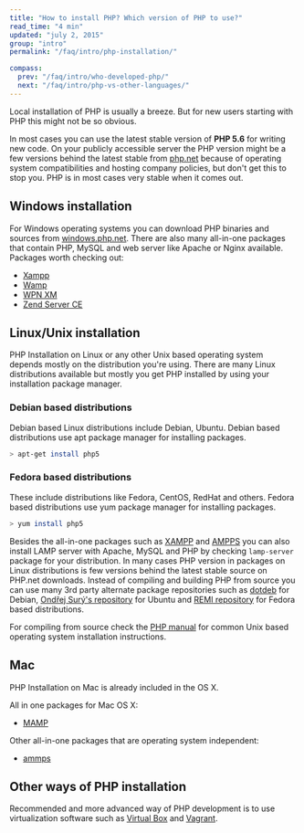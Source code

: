 ```yaml
---
title: "How to install PHP? Which version of PHP to use?"
read_time: "4 min"
updated: "july 2, 2015"
group: "intro"
permalink: "/faq/intro/php-installation/"

compass:
  prev: "/faq/intro/who-developed-php/"
  next: "/faq/intro/php-vs-other-languages/"
---
```


Local installation of PHP is usually a breeze. But for new users starting with PHP this might not be so obvious.

In most cases you can use the latest stable version of **PHP 5.6** for writing new code. On your publicly accessible server the PHP version might be a few versions behind the latest stable from [php.net][php.net] because of operating system compatibilities and hosting company
policies, but don't get this to stop you. PHP is in most cases very stable when it comes out.

## Windows installation

For Windows operating systems you can download PHP binaries and sources from [windows.php.net][windows-php-net]. There are also many all-in-one
packages that contain PHP, MySQL and web server like Apache or Nginx available. Packages worth checking out:

* [Xampp][xampp]
* [Wamp][wamp]
* [WPN XM][wpn-xm]
* [Zend Server CE][zend-server]

## Linux/Unix installation

PHP Installation on Linux or any other Unix based operating system depends mostly on the distribution you're using. There
are many Linux distributions available but mostly you get PHP installed by using your installation package manager.

### Debian based distributions

Debian based Linux distributions include Debian, Ubuntu. Debian based distributions use apt package manager for installing
packages.

```bash
> apt-get install php5
```

### Fedora based distributions

These include distributions like Fedora, CentOS, RedHat and others. Fedora based distributions use yum package manager for
installing packages.

```bash
> yum install php5
```

Besides the all-in-one packages such as [XAMPP] and [AMPPS] you can also install LAMP server with Apache, MySQL and PHP by checking
`lamp-server` package for your distribution. In many cases PHP version in packages on Linux distributions is few versions behind
the latest stable source on PHP.net downloads. Instead of compiling and building PHP from source you can use many 3rd party alternate
package repositories such as [dotdeb] for Debian, [Ondřej Surý's repository] for Ubuntu and [REMI repository] for Fedora based
distributions.

For compiling from source check the [PHP manual] for common Unix based operating system installation instructions.

## Mac

PHP Installation on Mac is already included in the OS X.

All in one packages for Mac OS X:

* [MAMP][mamp]

Other all-in-one packages that are operating system independent:

* [ammps][ammps]

## Other ways of PHP installation

Recommended and more advanced way of PHP development is to use virtualization software such as [Virtual Box][virtual-box] and [Vagrant][vagrant].

[php.net]: http://php.net
[windows-php-net]: http://windows.php.net
[xampp]: http://apachefriends.org
[wamp]: http://www.wampserver.com/en/
[wpn-xm]: http://wpn-xm.org/
[zend-server]: http://www.zend.com/en/products/server-ce/
[mamp]: http://www.mamp.info/en/downloads/
[ammps]: http://www.ampps.com/
[XAMPP]: http://www.apachefriends.org/en/xampp.html
[AMPPS]: http://www.ampps.com/
[dotdeb]: https://www.dotdeb.org/
[Ondřej Surý's repository]: https://launchpad.net/~ondrej
[REMI repository]: http://blog.famillecollet.com/
[PHP manual]: http://php.net/manual/en/install.unix.php
[virtual-box]: https://www.virtualbox.org
[vagrant]: http://vagrantup.com

